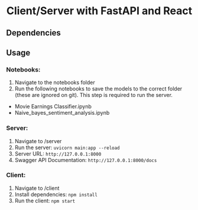 <h1 align="center">Client/Server with FastAPI and React</h1>
<p>
</p>

## Dependencies

## Usage

### Notebooks:
1. Navigate to the notebooks folder
2. Run the following notebooks to save the models to the correct folder (these are ignored on git). This step is required to run the server.
  - Movie Earnings Classifier.ipynb
  - Naive_bayes_sentiment_analysis.ipynb

### Server:
1. Navigate to /server
2. Run the server: `uvicorn main:app --reload`
3. Server URL: `http://127.0.0.1:8000`
4. Swagger API Documentation: `http://127.0.0.1:8000/docs`

### Client:
1. Navigate to /client
2. Install dependencies: `npm install`
3. Run the client: `npm start`
